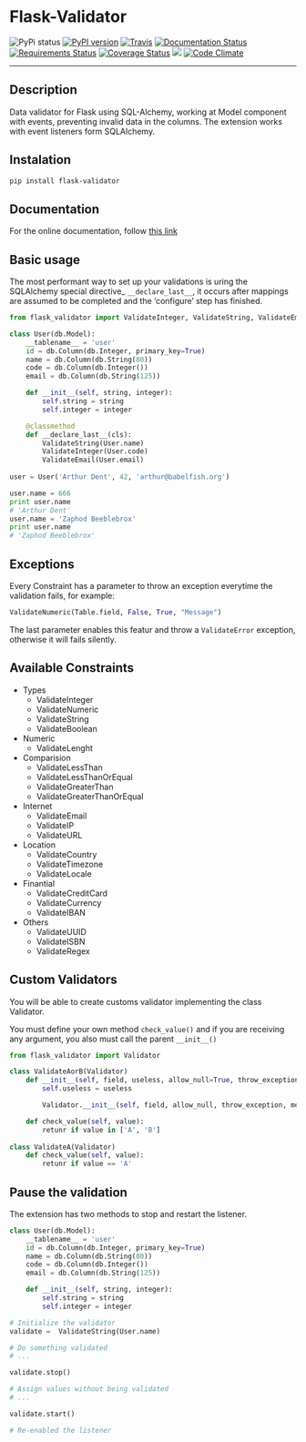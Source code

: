 # Flask-Validator
![PyPi status](https://img.shields.io/pypi/status/Flask-Validator.svg)
[![PyPI version](https://badge.fury.io/py/Flask-Validator.svg)](https://badge.fury.io/py/Flask-Validator)
[![Travis](https://travis-ci.org/xeBuz/Flask-Validator.svg)](https://travis-ci.org/xeBuz/Flask-Validator)
[![Documentation Status](https://readthedocs.org/projects/flask-validator/badge/?version=latest)](http://flask-validator.readthedocs.org/en/latest/?badge=latest)
[![Requirements Status](https://requires.io/github/xeBuz/Flask-Validator/requirements.svg?branch=master)](https://requires.io/github/xeBuz/Flask-Validator/requirements/?branch=master)
[![Coverage Status](https://coveralls.io/repos/xeBuz/Flask-Validator/badge.svg?branch=master&service=github)](https://coveralls.io/github/xeBuz/Flask-Validator?branch=master)
[![](https://landscape.io/github/xeBuz/Flask-Validator/master/landscape.svg?style=flat)](https://landscape.io/github/xeBuz/Flask-Validator/master)
[![Code Climate](https://codeclimate.com/github/xeBuz/Flask-Validator/badges/gpa.svg)](https://codeclimate.com/github/xeBuz/Flask-Validator) 


------

## Description

Data validator for Flask using SQL-Alchemy, working at Model component with events, preventing invalid data in the columns.
The extension works with event listeners form SQLAlchemy.

## Instalation

```bash
pip install flask-validator
```


## Documentation

For the online documentation, follow [this link](http://flask-validator.readthedocs.org/en/latest/)


## Basic usage

The most performant way to set up your validations is uring the SQLAlchemy special  directive_ ``__declare_last__``, it occurs after mappings are assumed to be completed and the ‘configure’ step has finished.

```python
from flask_validator import ValidateInteger, ValidateString, ValidateEmail

class User(db.Model):
    __tablename__ = 'user'
    id = db.Column(db.Integer, primary_key=True)
    name = db.Column(db.String(80))
    code = db.Column(db.Integer())
    email = db.Column(db.String(125))

    def __init__(self, string, integer):
        self.string = string
        self.integer = integer

    @classmethod
    def __declare_last__(cls):
        ValidateString(User.name)
        ValidateInteger(User.code)
        ValidateEmail(User.email)
        
user = User('Arthur Dent', 42, 'arthur@babelfish.org')

user.name = 666
print user.name 
# 'Arthur Dent'
user.name = 'Zaphod Beeblebrox'
print user.name
# 'Zaphod Beeblebrox'
```


## Exceptions

Every Constraint has a parameter to throw an exception everytime the validation fails, for example:

```python
ValidateNumeric(Table.field, False, True, "Message")
```

The last parameter enables this featur and throw a `ValidateError` exception, otherwise it will fails silently.



## Available Constraints

- Types
  - ValidateInteger
  - ValidateNumeric
  - ValidateString
  - ValidateBoolean
- Numeric
  - ValidateLenght
- Comparision
  - ValidateLessThan
  - ValidateLessThanOrEqual
  - ValidateGreaterThan
  - ValidateGreaterThanOrEqual
- Internet
  - ValidateEmail
  - ValidateIP
  - ValidateURL
- Location
  - ValidateCountry
  - ValidateTimezone
  - ValidateLocale
- Finantial
  - ValidateCreditCard
  - ValidateCurrency
  - ValidateIBAN
- Others 
  - ValidateUUID
  - ValidateISBN
  - ValidateRegex


## Custom Validators


You will be able to create customs validator implementing the class Validator.

You must define your own method ``check_value()`` and if you are receiving any argument, you also must call the parent ``__init__()``


```python
from flask_validator import Validator

class ValidateAorB(Validator)
    def __init__(self, field, useless, allow_null=True, throw_exception=False, message=None):
        self.useless = useless

        Validator.__init__(self, field, allow_null, throw_exception, message):

    def check_value(self, value):
        retunr if value in ['A', 'B']
        
class ValidateA(Validator)
    def check_value(self, value):
        retunr if value == 'A'
```            
           
            
## Pause the validation

The extension has two methods to stop and restart the listener. 

```python
class User(db.Model):
    __tablename__ = 'user'
    id = db.Column(db.Integer, primary_key=True)
    name = db.Column(db.String(80))
    code = db.Column(db.Integer())
    email = db.Column(db.String(125))

    def __init__(self, string, integer):
        self.string = string
        self.integer = integer

# Initialize the validator
validate =  ValidateString(User.name)

# Do something validated
# ...

validate.stop()

# Assign values without being validated
# ...

validate.start()

# Re-enabled the listener

```



